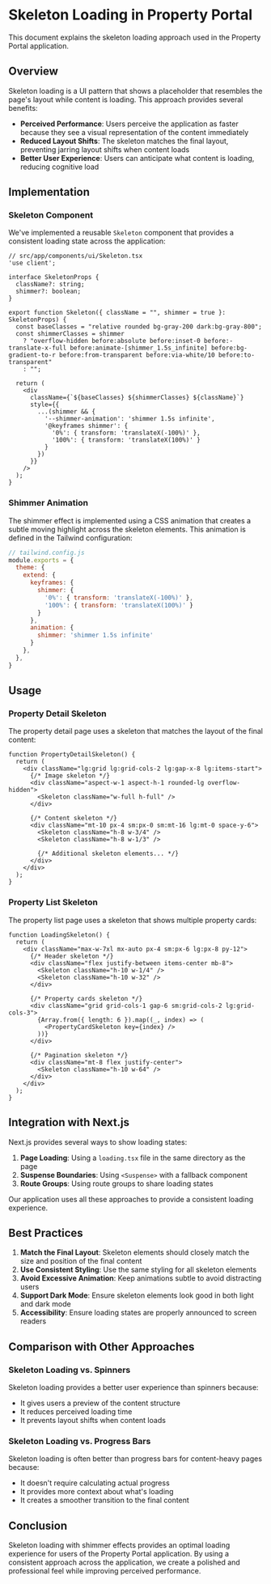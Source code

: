 # Skeleton Loading in Property Portal

This document explains the skeleton loading approach used in the Property Portal application.

## Overview

Skeleton loading is a UI pattern that shows a placeholder that resembles the page's layout while content is loading. This approach provides several benefits:

- **Perceived Performance**: Users perceive the application as faster because they see a visual representation of the content immediately
- **Reduced Layout Shifts**: The skeleton matches the final layout, preventing jarring layout shifts when content loads
- **Better User Experience**: Users can anticipate what content is loading, reducing cognitive load

## Implementation

### Skeleton Component

We've implemented a reusable `Skeleton` component that provides a consistent loading state across the application:

```tsx
// src/app/components/ui/Skeleton.tsx
'use client';

interface SkeletonProps {
  className?: string;
  shimmer?: boolean;
}

export function Skeleton({ className = "", shimmer = true }: SkeletonProps) {
  const baseClasses = "relative rounded bg-gray-200 dark:bg-gray-800";
  const shimmerClasses = shimmer 
    ? "overflow-hidden before:absolute before:inset-0 before:-translate-x-full before:animate-[shimmer_1.5s_infinite] before:bg-gradient-to-r before:from-transparent before:via-white/10 before:to-transparent" 
    : "";
  
  return (
    <div
      className={`${baseClasses} ${shimmerClasses} ${className}`}
      style={{
        ...(shimmer && {
          '--shimmer-animation': 'shimmer 1.5s infinite',
          '@keyframes shimmer': {
            '0%': { transform: 'translateX(-100%)' },
            '100%': { transform: 'translateX(100%)' }
          }
        })
      }}
    />
  );
}
```

### Shimmer Animation

The shimmer effect is implemented using a CSS animation that creates a subtle moving highlight across the skeleton elements. This animation is defined in the Tailwind configuration:

```js
// tailwind.config.js
module.exports = {
  theme: {
    extend: {
      keyframes: {
        shimmer: {
          '0%': { transform: 'translateX(-100%)' },
          '100%': { transform: 'translateX(100%)' }
        }
      },
      animation: {
        shimmer: 'shimmer 1.5s infinite'
      }
    },
  },
}
```

## Usage

### Property Detail Skeleton

The property detail page uses a skeleton that matches the layout of the final content:

```tsx
function PropertyDetailSkeleton() {
  return (
    <div className="lg:grid lg:grid-cols-2 lg:gap-x-8 lg:items-start">
      {/* Image skeleton */}
      <div className="aspect-w-1 aspect-h-1 rounded-lg overflow-hidden">
        <Skeleton className="w-full h-full" />
      </div>

      {/* Content skeleton */}
      <div className="mt-10 px-4 sm:px-0 sm:mt-16 lg:mt-0 space-y-6">
        <Skeleton className="h-8 w-3/4" />
        <Skeleton className="h-8 w-1/3" />
        
        {/* Additional skeleton elements... */}
      </div>
    </div>
  );
}
```

### Property List Skeleton

The property list page uses a skeleton that shows multiple property cards:

```tsx
function LoadingSkeleton() {
  return (
    <div className="max-w-7xl mx-auto px-4 sm:px-6 lg:px-8 py-12">
      {/* Header skeleton */}
      <div className="flex justify-between items-center mb-8">
        <Skeleton className="h-10 w-1/4" />
        <Skeleton className="h-10 w-32" />
      </div>

      {/* Property cards skeleton */}
      <div className="grid grid-cols-1 gap-6 sm:grid-cols-2 lg:grid-cols-3">
        {Array.from({ length: 6 }).map((_, index) => (
          <PropertyCardSkeleton key={index} />
        ))}
      </div>

      {/* Pagination skeleton */}
      <div className="mt-8 flex justify-center">
        <Skeleton className="h-10 w-64" />
      </div>
    </div>
  );
}
```

## Integration with Next.js

Next.js provides several ways to show loading states:

1. **Page Loading**: Using a `loading.tsx` file in the same directory as the page
2. **Suspense Boundaries**: Using `<Suspense>` with a fallback component
3. **Route Groups**: Using route groups to share loading states

Our application uses all these approaches to provide a consistent loading experience.

## Best Practices

1. **Match the Final Layout**: Skeleton elements should closely match the size and position of the final content
2. **Use Consistent Styling**: Use the same styling for all skeleton elements
3. **Avoid Excessive Animation**: Keep animations subtle to avoid distracting users
4. **Support Dark Mode**: Ensure skeleton elements look good in both light and dark mode
5. **Accessibility**: Ensure loading states are properly announced to screen readers

## Comparison with Other Approaches

### Skeleton Loading vs. Spinners

Skeleton loading provides a better user experience than spinners because:
- It gives users a preview of the content structure
- It reduces perceived loading time
- It prevents layout shifts when content loads

### Skeleton Loading vs. Progress Bars

Skeleton loading is often better than progress bars for content-heavy pages because:
- It doesn't require calculating actual progress
- It provides more context about what's loading
- It creates a smoother transition to the final content

## Conclusion

Skeleton loading with shimmer effects provides an optimal loading experience for users of the Property Portal application. By using a consistent approach across the application, we create a polished and professional feel while improving perceived performance.